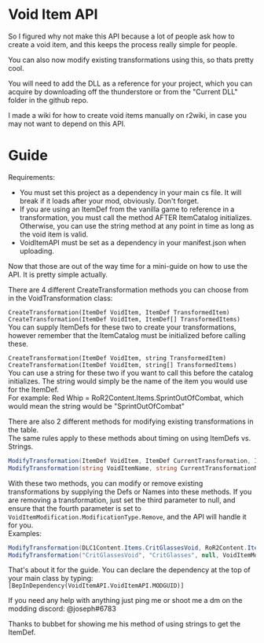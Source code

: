 # Void Item API

So I figured why not make this API because a lot of people ask how to create a void item, and this keeps the process really simple for people.

You can also now modify existing transformations using this, so thats pretty cool.

You will need to add the DLL as a reference for your project, which you can acquire by downloading off the thunderstore or from the "Current DLL" folder in the github repo.

I made a wiki for how to create void items manually on r2wiki, in case you may not want to depend on this API.

# Guide

Requirements:
- You must set this project as a dependency in your main cs file. It will break if it loads after your mod, obviously. Don't forget.
- If you are using an ItemDef from the vanilla game to reference in a transformation, you must call the method AFTER ItemCatalog initializes. Otherwise, you can use the string method at any point in time as long as the void item is valid.
- VoidItemAPI must be set as a dependency in your manifest.json when uploading.

Now that those are out of the way time for a mini-guide on how to use the API. It is pretty simple actually.

There are 4 different CreateTransformation methods you can choose from in the VoidTransformation class:

`CreateTransformation(ItemDef VoidItem, ItemDef TransformedItem)` <br />
`CreateTransformation(ItemDef VoidItem, ItemDef[] TransformedItems)` <br />
You can supply ItemDefs for these two to create your transformations, however remember that the ItemCatalog must be initialized before calling these.

`CreateTransformation(ItemDef VoidItem, string TransformedItem)` <br />
`CreateTransformation(ItemDef VoidItem, string[] TransformedItems)` <br />
You can use a string for these two if you want to call this before the catalog initializes. The string would simply be the name of the item you would use for the ItemDef. <br />
For example: Red Whip = RoR2Content.Items.SprintOutOfCombat, which would mean the string would be "SprintOutOfCombat"

There are also 2 different methods for modifying existing transformations in the table. <br />
The same rules apply to these methods about timing on using ItemDefs vs. Strings.

```c#
ModifyTransformation(ItemDef VoidItem, ItemDef CurrentTransformation, ItemDef NewTransformation, VoidItemModification.ModificationType type)
ModifyTransformation(string VoidItemName, string CurrentTransformationName, string NewTransformationName, VoidItemModification.ModificationType type)
```

With these two methods, you can modify or remove existing transformations by supplying the Defs or Names into these methods. If you are removing a transformation, just set the third parameter to null, and ensure that the fourth parameter is set to `VoidItemModification.ModificationType.Remove`, and the API will handle it for you. <br />
Examples: <br />
```c#
ModifyTransformation(DLC1Content.Items.CritGlassesVoid, RoR2Content.Items.CritGlasses, RoR2Content.Items.SprintOutOfCombat, VoidItemModification.ModificationType.Modify);  //This changes the transformation for lost seer lenses from the crit glasses to red whip
ModifyTransformation("CritGlassesVoid", "CritGlasses", null, VoidItemModification.ModificationType.Remove);  //This will remove the CritGlasses transformation on lost seer lenses
```

That's about it for the guide. You can declare the dependency at the top of your main class by typing: <br />
`[BepInDependency(VoidItemAPI.VoidItemAPI.MODGUID)]`

If you need any help with anything just ping me or shoot me a dm on the modding discord: @joseph#6783

Thanks to bubbet for showing me his method of using strings to get the ItemDef.

